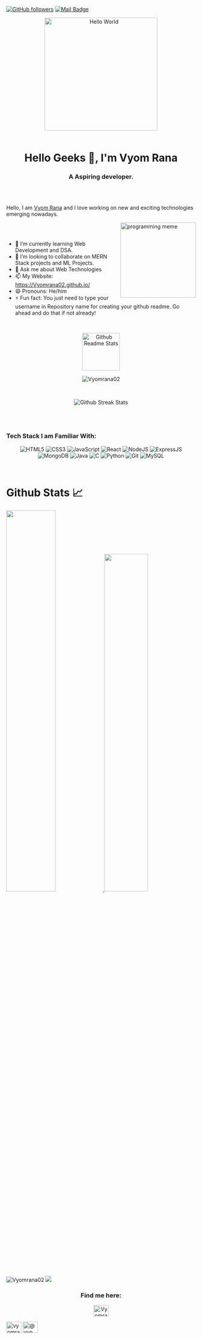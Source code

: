 
[![GitHub followers](https://img.shields.io/github/followers/Vyomrana02?label=Follow&style=social)](https://github.com/Anishde85/?tab=followers)
[![Mail Badge](https://img.shields.io/badge/-vyom.rana02@gmail.com-0078D4?style=flat&logo=Microsoft-Outlook&logoColor=white&link=mailto:vyom.rana02@gmail.com)](mailto:anishde85@gmail.com)


<!--# Namaste 🙏-->
<div align="center">
<!-- <img src="https://miro.medium.com/max/1600/1*0KFB17_NGTPB0XWyc4BSgQ.jpeg" alt="Hello World"> -->
<img height="300px" src="https://media1.tenor.com/images/25de5ae4b3a35de905166d6a8cc92411/tenor.gif?itemid=13245309" alt="Hello World">
 
</div>

<br>

<h1 align="center">Hello Geeks 👋, I'm Vyom Rana</h1>
<h3 align="center">A Aspiring developer.</h3>
<br>

<br>

Hello, I am [Vyom Rana](https://www.linkedin.com/in/vyomrana/) and I love working on new and exciting technologies emerging nowadays. 

<img align="right" width="200px" src="https://media.giphy.com/media/13HgwGsXF0aiGY/giphy.gif" alt="programming meme">
 
  <br><br>
 
- 🌱 I’m currently learning Web Development and DSA.
- 👯 I’m looking to collaborate on MERN Stack projects and ML Projects.
- 💬 Ask me about Web Technologies
- 📫 My Website: https://Vyomrana02.github.io/
- 😄 Pronouns: He/him
- ⚡ Fun fact: You just need to type your username in Repository name for creating your github readme. Go ahead and do that if not already!

<br>

<p align="center">
 <img width="100px" src="https://res.cloudinary.com/anuraghazra/image/upload/v1594908242/logo_ccswme.svg" align="center" alt="Github Readme Stats" />
 <p align="center"> <img src="https://komarev.com/ghpvc/?username=Vyomrana02" alt="Vyomrana02"/> </p> 
</p>


<br>
<p align="center">  
  
<img src="https://github-readme-streak-stats.herokuapp.com/?user=Vyomrana02&theme=algolia" alt="Github Streak Stats">
  
</p>

<br><br>
### Tech Stack I am Familiar With:

<p align="center">
<img alt="HTML5" src="https://img.shields.io/badge/html5%20-%23E34F26.svg?&style=for-the-badge&logo=html5&logoColor=white"/>
<img alt="CSS3" src="https://img.shields.io/badge/css3%20-%231572B6.svg?&style=for-the-badge&logo=css3&logoColor=white"/>
<img alt="JavaScript" src="https://img.shields.io/badge/javascript%20-%23323330.svg?&style=for-the-badge&logo=javascript&logoColor=%23F7DF1E"/>
<img alt="React" src="https://img.shields.io/badge/react%20-%2320232a.svg?&style=for-the-badge&logo=react&logoColor=%2361DAFB"/>
<img alt="NodeJS" src="https://img.shields.io/badge/node.js%20-%2343853D.svg?&style=for-the-badge&logo=node.js&logoColor=white"/>
 <img alt="ExpressJS" src="https://img.shields.io/badge/express%20-%23323330.svg?&style=for-the-badge&logo=express&logoColor=%23F7DF1E"/>
<img alt="MongoDB" src ="https://img.shields.io/badge/MongoDB-%234ea94b.svg?&style=for-the-badge&logo=mongodb&logoColor=white"/>
<img alt="Java" src ="https://img.shields.io/badge/java%20-%23E34F26.svg?&style=for-the-badge&logo=java&logoColor=white"/>
<img alt="C" src="https://img.shields.io/badge/c%20-%2300599C.svg?&style=for-the-badge&logo=c&logoColor=white"/>
<img alt="Python" src="https://img.shields.io/badge/python%20-%2314354C.svg?&style=for-the-badge&logo=python&logoColor=white"/>
<img alt="Git" src="https://img.shields.io/badge/git%20-%23E34F26.svg?&style=for-the-badge&logo=git&logoColor=white"/>
<img alt="MySQL" src="https://img.shields.io/badge/mysql%20-%2300599C.svg?&style=for-the-badge&logo=mysql&logoColor=white"/>
<br/>
</p>

<br>

# Github Stats 📈

<a href="https://github.com/Vyomrana02">
    <img src="https://github-readme-stats.vercel.app/api?username=Vyomrana02&count_private=true&show_icons=true&hide_border=true&theme=algolia"
                    width="51%" />
</a>
<a href="https://github.com/Vyomrana02?tab=repositories">
  <img src="https://github-readme-stats.vercel.app/api/top-langs/?username=Vyomrana02&layout=compact&langs_count=10&hide_border=true&theme=algolia"
                    width="48%" />
</a>

<br><br>
![Vyomrana02](https://activity-graph.herokuapp.com/graph?username=Vyomrana02&theme=react-dark&show_icons=true&count_private=true&area=true&hide_border=true) 
<img src="https://activity-graph.herokuapp.com/graph?username=Vyomrana02&show_icons=true&count_private=true&area=true&hide_border=true" /> 

<h3 align="center">Find me here:</h3>
<p align="center">
 <a href="https://www.leetcode.com/" target="blank"><img align="center" src="https://raw.githubusercontent.com/rahuldkjain/github-profile-readme-generator/master/src/images/icons/Social/leet-code.svg" alt="Vyomrana02/" height="30" width="40" /></a>

 <a href="https://www.linkedin.com/in/vyomrana" target="blank"><img align="center" src="https://raw.githubusercontent.com/rahuldkjain/github-profile-readme-generator/master/src/images/icons/Social/linked-in-alt.svg" alt="vyomrana" height="30" width="40" /></a>
<a href="https://medium.com/@vyom.rana02" target="blank"><img align="center" src="https://raw.githubusercontent.com/rahuldkjain/github-profile-readme-generator/master/src/images/icons/Social/medium.svg" alt="@vyom.rana02" height="30" width="40" /></a>

</p>
